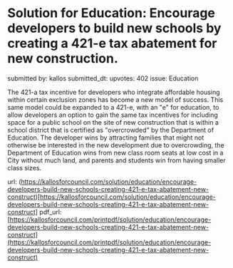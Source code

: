 # Solution for Education: Encourage developers to build new schools by creating a 421-e tax abatement for new construction. #

submitted by: kallos
submitted_dt: 
upvotes: 402
issue: Education

The 421-a tax incentive for developers who integrate affordable housing within certain exclusion zones has become a new model of success. This same model could be expanded to a 421-e, with an "e" for education, to allow developers an option to gain the same tax incentives for including space for a public school on the site of new construction that is within a school district that is certified as "overcrowded" by the Department of Education. The developer wins by attracting families that might not otherwise be interested in the new development due to overcrowding, the Department of Education wins from new class room seats at low cost in a City without much land, and parents and students win from having smaller class sizes.

url: (https://kallosforcouncil.com/solution/education/encourage-developers-build-new-schools-creating-421-e-tax-abatement-new-construct)[https://kallosforcouncil.com/solution/education/encourage-developers-build-new-schools-creating-421-e-tax-abatement-new-construct]
pdf_url: [https://kallosforcouncil.com/printpdf/solution/education/encourage-developers-build-new-schools-creating-421-e-tax-abatement-new-construct](https://kallosforcouncil.com/printpdf/solution/education/encourage-developers-build-new-schools-creating-421-e-tax-abatement-new-construct)
